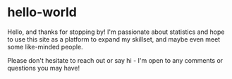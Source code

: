 # hello-world
Hello, and thanks for stopping by! I'm passionate about statistics and hope to use this site as a platform to expand my skillset, and maybe even meet some like-minded people. 

Please don't hesitate to reach out or say hi - I'm open to any comments or questions you may have!
